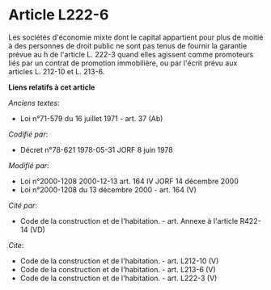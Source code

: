 # Article L222-6

Les sociétés d'économie mixte dont le capital appartient pour plus de moitié à des personnes de droit public ne sont pas
tenus de fournir la garantie prévue au h de l'article L. 222-3 quand elles agissent comme promoteurs liés par un contrat de
promotion immobilière, ou par l'écrit prévu aux articles L. 212-10 et L. 213-6.

**Liens relatifs à cet article**

_Anciens textes_:

  - Loi n°71-579 du 16 juillet 1971 - art. 37 (Ab)

_Codifié par_:

  - Décret n°78-621 1978-05-31 JORF 8 juin 1978

_Modifié par_:

  - Loi n°2000-1208 2000-12-13 art. 164 IV JORF 14 décembre 2000
  - Loi n°2000-1208 du 13 décembre 2000 - art. 164 (V)

_Cité par_:

  - Code de la construction et de l'habitation. - art. Annexe à l'article R422-14 (VD)

_Cite_:

  - Code de la construction et de l'habitation. - art. L212-10 (V)
  - Code de la construction et de l'habitation. - art. L213-6 (V)
  - Code de la construction et de l'habitation. - art. L222-3 (V)

